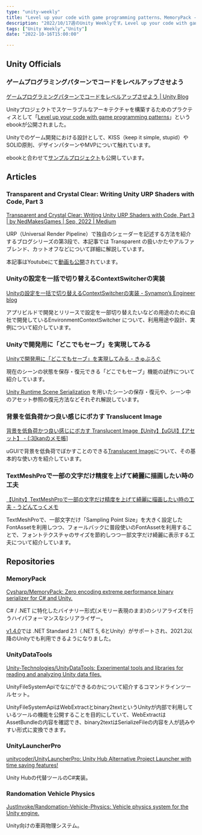 ```yaml
---
type: "unity-weekly"
title: "Level up your code with game programming patterns、MemoryPack - Unity Weekly 091"
description: "2022/10/17週のUnity Weeklyです。Level up your code with game programming patterns、MemoryPackのUnity対応などについて取り上げました。"
tags: ["Unity Weekly","Unity"]
date: "2022-10-16T15:00:00"

---
```


## Unity Officials

### ゲームプログラミングパターンでコードをレベルアップさせよう

[ゲームプログラミングパターンでコードをレベルアップさせよう | Unity Blog](https://blog.unity.com/ja/games/level-up-your-code-with-game-programming-patterns)

Unityプロジェクトでスケーラブルなアーキテクチャを構築するためのプラクティスとして「[Level up your code with game programming patterns](https://resources.unity.com/games/level-up-your-code-with-game-programming-patterns)」というebookが公開されました。



Unityでのゲーム開発における設計として、KISS（keep it simple, stupid）やSOLID原則、デザインパターンやMVPについて触れています。



ebookと合わせて[サンプルプロジェクト](https://github.com/Unity-Technologies/game-programming-patterns-demo)も公開しています。

## Articles

### Transparent and Crystal Clear: Writing Unity URP Shaders with Code, Part 3

[Transparent and Crystal Clear: Writing Unity URP Shaders with Code, Part 3 | by NedMakesGames | Sep, 2022 | Medium](https://nedmakesgames.medium.com/transparent-and-crystal-clear-writing-unity-urp-shaders-with-code-part-3-f6ccd6686507)

URP（Universal Render Pipeline）で独自のシェーダーを記述する方法を紹介するブログシリーズの第3段で、本記事では Transparent の扱いかたやアルファブレンド、カットオフなどについて詳細に解説しています。



本記事はYoutubeにて[動画も公開](https://www.youtube.com/watch?v=4zw6Vq5CzLY)されています。

### Unityの設定を一括で切り替えるContextSwitcherの実装

[Unityの設定を一括で切り替えるContextSwitcherの実装 - Synamon’s Engineer blog](https://synamon.hatenablog.com/entry/2022/10/12/212056)

アプリビルドで開発とリリースで設定を一部切り替えたいなどの用途のために自社で開発しているEnvironmentContextSwitcher について、利用用途や設計、実例について紹介しています。

### Unityで開発用に「どこでもセーブ」を実現してみる

[Unityで開発用に「どこでもセーブ」を実現してみる - きゅぶろぐ](https://blog.kyubuns.dev/entry/2022/10/15/215215)

現在のシーンの状態を保存・復元できる「どこでもセーブ」機能の試作について紹介しています。



[Unity Runtime Scene Serialization](https://docs.unity3d.com/Packages/com.unity.runtime-scene-serialization@0.6/manual/index.html) を用いたシーンの保存・復元や、シーン中のアセット参照の復元方法などそれぞれ解説しています。

### 背景を低負荷かつ良い感じにボカす Translucent Image

[背景を低負荷かつ良い感じにボカす Translucent Image【Unity】【uGUI】【アセット】 - (:3[kanのメモ帳]](https://kan-kikuchi.hatenablog.com/entry/Translucent_Image?utm_source=feed)

uGUIで背景を低負荷でぼかすことのできる[Translucent Image](https://assetstore.unity.com/packages/tools/gui/translucent-image-fast-ui-background-blur-78464?aid=1101lGoY&utm_campaign=unity_affiliate&utm_medium=affiliate&utm_source=partnerize-linkmaker)について、その基本的な使い方を紹介しています。

### TextMeshProで一部の文字だけ精度を上げて綺麗に描画したい時の工夫

[【Unity】TextMeshProで一部の文字だけ精度を上げて綺麗に描画したい時の工夫 - うどんてっくメモ](https://myudon.hatenablog.com/entry/2022/10/16/180400)

TextMeshProで、一部文字だけ「Sampling Point Size」を大きく設定したFontAssetを利用しつつ、フォールバックに普段使いのFontAssetを利用することで、フォントテクスチャのサイズを節約しつつ一部文字だけ綺麗に表示する工夫について紹介しています。

## Repositories

### MemoryPack

[Cysharp/MemoryPack: Zero encoding extreme performance binary serializer for C# and Unity.](https://github.com/Cysharp/MemoryPack)

C# / .NET に特化したバイナリー形式(メモリー表現のまま)のシリアライズを行うハイパフォーマンスなシリアライザー。



[v1.4.0](https://github.com/Cysharp/MemoryPack/releases/tag/1.4.0)では .NET Standard 2.1（.NET 5, 6とUnity）がサポートされ、2021.2以降のUnityでも利用できるようになりました。

### UnityDataTools

[Unity-Technologies/UnityDataTools: Experimental tools and libraries for reading and analyzing Unity data files.](https://github.com/Unity-Technologies/UnityDataTools)

UnityFileSystemApiでなにができるのかについて紹介するコマンドラインツールセット。



UnityFileSystemApiはWebExtractとbinary2textというUnityが内部で利用しているツールの機能を公開することを目的にしていて、WebExtractはAssetBundleの内容を確認でき、binary2textはSerializeFileの内容を人が読みやすい形式に変換できます。

### UnityLauncherPro

[unitycoder/UnityLauncherPro: Unity Hub Alternative Project Launcher with time saving features!](https://github.com/unitycoder/UnityLauncherPro)

Unity Hubの代替ツールのC#実装。

### Randomation Vehicle Physics

[JustInvoke/Randomation-Vehicle-Physics: Vehicle physics system for the Unity engine.](https://github.com/JustInvoke/Randomation-Vehicle-Physics)

Unity向けの車両物理システム。



